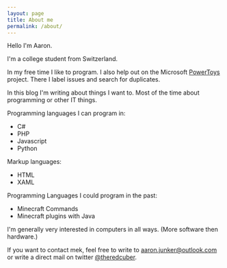 ```yaml
---
layout: page
title: About me
permalink: /about/
---
```


Hello I'm Aaron.

I'm a college student from Switzerland.

In my free time I like to program. I also help out on the Microsoft [PowerToys](https://github.com/microsoft/powertoys) project. There I label issues and search for duplicates.

In this blog I'm writing about things I want to. Most of the time about programming or other IT things.

Programming languages I can program in:
* C#
* PHP
* Javascript
* Python

Markup languages:
* HTML
* XAML

Programming Languages I could program in the past:
* Minecraft Commands
* Minecraft plugins with Java

I'm generally very interested in computers in all ways. (More software then hardware.)

If you want to contact mek, feel free to write to <a href="mailto:aaron.junker@outlook.com">aaron.junker@outlook.com</a> or write a direct mail on twitter <a href="https://twitter.com/theredcuber">@theredcuber</a>.
